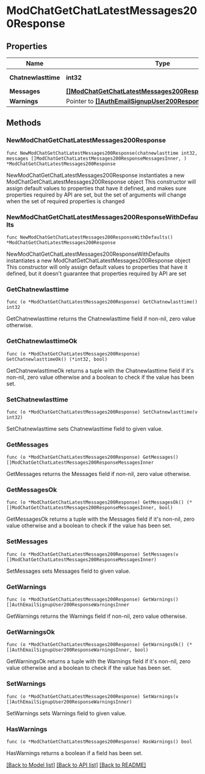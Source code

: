 # ModChatGetChatLatestMessages200Response

## Properties

Name | Type | Description | Notes
------------ | ------------- | ------------- | -------------
**Chatnewlasttime** | **int32** | new last time | [default to null]
**Messages** | [**[]ModChatGetChatLatestMessages200ResponseMessagesInner**](ModChatGetChatLatestMessages200ResponseMessagesInner.md) |  | 
**Warnings** | Pointer to [**[]AuthEmailSignupUser200ResponseWarningsInner**](AuthEmailSignupUser200ResponseWarningsInner.md) |  | [optional] 

## Methods

### NewModChatGetChatLatestMessages200Response

`func NewModChatGetChatLatestMessages200Response(chatnewlasttime int32, messages []ModChatGetChatLatestMessages200ResponseMessagesInner, ) *ModChatGetChatLatestMessages200Response`

NewModChatGetChatLatestMessages200Response instantiates a new ModChatGetChatLatestMessages200Response object
This constructor will assign default values to properties that have it defined,
and makes sure properties required by API are set, but the set of arguments
will change when the set of required properties is changed

### NewModChatGetChatLatestMessages200ResponseWithDefaults

`func NewModChatGetChatLatestMessages200ResponseWithDefaults() *ModChatGetChatLatestMessages200Response`

NewModChatGetChatLatestMessages200ResponseWithDefaults instantiates a new ModChatGetChatLatestMessages200Response object
This constructor will only assign default values to properties that have it defined,
but it doesn't guarantee that properties required by API are set

### GetChatnewlasttime

`func (o *ModChatGetChatLatestMessages200Response) GetChatnewlasttime() int32`

GetChatnewlasttime returns the Chatnewlasttime field if non-nil, zero value otherwise.

### GetChatnewlasttimeOk

`func (o *ModChatGetChatLatestMessages200Response) GetChatnewlasttimeOk() (*int32, bool)`

GetChatnewlasttimeOk returns a tuple with the Chatnewlasttime field if it's non-nil, zero value otherwise
and a boolean to check if the value has been set.

### SetChatnewlasttime

`func (o *ModChatGetChatLatestMessages200Response) SetChatnewlasttime(v int32)`

SetChatnewlasttime sets Chatnewlasttime field to given value.


### GetMessages

`func (o *ModChatGetChatLatestMessages200Response) GetMessages() []ModChatGetChatLatestMessages200ResponseMessagesInner`

GetMessages returns the Messages field if non-nil, zero value otherwise.

### GetMessagesOk

`func (o *ModChatGetChatLatestMessages200Response) GetMessagesOk() (*[]ModChatGetChatLatestMessages200ResponseMessagesInner, bool)`

GetMessagesOk returns a tuple with the Messages field if it's non-nil, zero value otherwise
and a boolean to check if the value has been set.

### SetMessages

`func (o *ModChatGetChatLatestMessages200Response) SetMessages(v []ModChatGetChatLatestMessages200ResponseMessagesInner)`

SetMessages sets Messages field to given value.


### GetWarnings

`func (o *ModChatGetChatLatestMessages200Response) GetWarnings() []AuthEmailSignupUser200ResponseWarningsInner`

GetWarnings returns the Warnings field if non-nil, zero value otherwise.

### GetWarningsOk

`func (o *ModChatGetChatLatestMessages200Response) GetWarningsOk() (*[]AuthEmailSignupUser200ResponseWarningsInner, bool)`

GetWarningsOk returns a tuple with the Warnings field if it's non-nil, zero value otherwise
and a boolean to check if the value has been set.

### SetWarnings

`func (o *ModChatGetChatLatestMessages200Response) SetWarnings(v []AuthEmailSignupUser200ResponseWarningsInner)`

SetWarnings sets Warnings field to given value.

### HasWarnings

`func (o *ModChatGetChatLatestMessages200Response) HasWarnings() bool`

HasWarnings returns a boolean if a field has been set.


[[Back to Model list]](../README.md#documentation-for-models) [[Back to API list]](../README.md#documentation-for-api-endpoints) [[Back to README]](../README.md)


